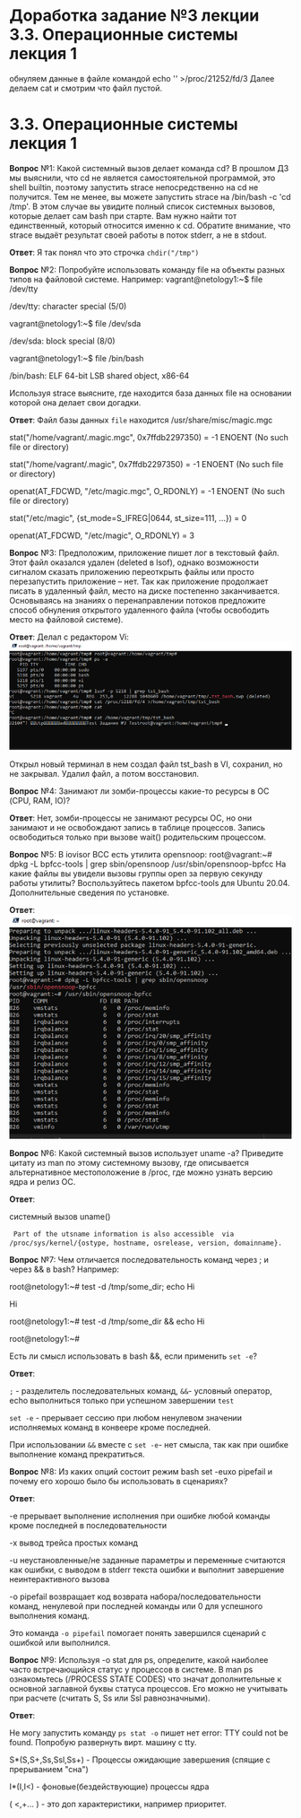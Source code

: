 # Доработка задание №3 лекции 3.3. Операционные системы лекция 1

обнуляем данные в файле командой echo '' >/proc/21252/fd/3
Далее делаем cat и смотрим что файл пустой. 

# 3.3. Операционные системы лекция 1

**Вопрос** №1: Какой системный вызов делает команда cd? В прошлом ДЗ мы выяснили, что cd не является самостоятельной программой, это shell builtin, поэтому запустить strace непосредственно на cd не получится. Тем не менее, вы можете запустить strace на /bin/bash -c 'cd /tmp'. В этом случае вы увидите полный список системных вызовов, которые делает сам bash при старте. Вам нужно найти тот единственный, который относится именно к cd. Обратите внимание, что strace выдаёт результат своей работы в поток stderr, а не в stdout.

**Ответ**: Я так понял что это строчка `chdir("/tmp")`

**Вопрос** №2: Попробуйте использовать команду file на объекты разных типов на файловой системе. Например:
vagrant@netology1:~$ file /dev/tty

/dev/tty: character special (5/0)

vagrant@netology1:~$ file /dev/sda

/dev/sda: block special (8/0)

vagrant@netology1:~$ file /bin/bash

/bin/bash: ELF 64-bit LSB shared object, x86-64

Используя strace выясните, где находится база данных file на основании которой она делает свои догадки.

**Ответ**: Файл базы данных `file` находится /usr/share/misc/magic.mgc

stat("/home/vagrant/.magic.mgc", 0x7ffdb2297350) = -1 ENOENT (No such file or directory)

stat("/home/vagrant/.magic", 0x7ffdb2297350) = -1 ENOENT (No such file or directory)

openat(AT_FDCWD, "/etc/magic.mgc", O_RDONLY) = -1 ENOENT (No such file or directory)

stat("/etc/magic", {st_mode=S_IFREG|0644, st_size=111, ...}) = 0

openat(AT_FDCWD, "/etc/magic", O_RDONLY) = 3

**Вопрос** №3: Предположим, приложение пишет лог в текстовый файл. Этот файл оказался удален (deleted в lsof), однако возможности сигналом сказать приложению переоткрыть файлы или просто перезапустить приложение – нет. Так как приложение продолжает писать в удаленный файл, место на диске постепенно заканчивается. Основываясь на знаниях о перенаправлении потоков предложите способ обнуления открытого удаленного файла (чтобы освободить место на файловой системе).

**Ответ**:
Делал с редактором Vi:
![img_1.png](img_1.png)

Открыл новый терминал в нем создал файл tst_bash в VI, сохранил, но не закрывал. Удалил файл, а потом восстановил. 

**Вопрос** №4: Занимают ли зомби-процессы какие-то ресурсы в ОС (CPU, RAM, IO)?

**Ответ**: Нет, зомби-процессы не занимают ресурсы ОС, но они занимают и не освобождают запись в таблице процессов. Запись освободиться только при вызове wait() родительским процессом. 

**Вопрос** №5: В iovisor BCC есть утилита opensnoop:
root@vagrant:~# dpkg -L bpfcc-tools | grep sbin/opensnoop
/usr/sbin/opensnoop-bpfcc
На какие файлы вы увидели вызовы группы open за первую секунду работы утилиты? Воспользуйтесь пакетом bpfcc-tools для Ubuntu 20.04. Дополнительные сведения по установке.

**Ответ**: ![img.png](img.png)

**Вопрос** №6: Какой системный вызов использует uname -a? Приведите цитату из man по этому системному вызову, где описывается альтернативное местоположение в /proc, где можно узнать версию ядра и релиз ОС.

**Ответ**: 

системный вызов uname()

     Part of the utsname information is also accessible  via  /proc/sys/kernel/{ostype, hostname, osrelease, version, domainname}.

**Вопрос** №7: Чем отличается последовательность команд через ; и через && в bash? Например:

root@netology1:~# test -d /tmp/some_dir; echo Hi

Hi

root@netology1:~# test -d /tmp/some_dir && echo Hi

root@netology1:~#

Есть ли смысл использовать в bash &&, если применить `set -e`?

**Ответ**: 

`;` - разделитель последовательных команд, `&&`- условный оператор, echo выполниться только при успешном завершении `test` 

`set -e` - прерывает сессию при любом ненулевом значении исполняемых команд в конвеере кроме последней.

При использовании `&&` вместе с `set -e`- нет смысла, так как при ошибке выполнение команд прекратиться. 

**Вопрос** №8: Из каких опций состоит режим bash set -euxo pipefail и почему его хорошо было бы использовать в сценариях?

**Ответ**: 

-e прерывает выполнение исполнения при ошибке любой команды кроме последней в последовательности 

-x вывод трейса простых команд 

-u неустановленные/не заданные параметры и переменные считаются как ошибки, с выводом в stderr текста ошибки и выполнит завершение неинтерактивного вызова

-o pipefail возвращает код возврата набора/последовательности команд, ненулевой при последней команды или 0 для успешного выполнения команд.

Это команда `-o pipefail` помогает понять завершился сценарий с ошибкой или выполнился.

**Вопрос** №9: Используя -o stat для ps, определите, какой наиболее часто встречающийся статус у процессов в системе. В man ps ознакомьтесь (/PROCESS STATE CODES) что значат дополнительные к основной заглавной буквы статуса процессов. Его можно не учитывать при расчете (считать S, Ss или Ssl равнозначными).

**Ответ**: 

Не могу запустить команду `ps stat -o` пишет нет error: TTY could not be found. Попробую развернуть вирт. машину с tty.

S*(S,S+,Ss,Ssl,Ss+) - Процессы ожидающие завершения (спящие с прерыванием "сна")

I*(I,I<) - фоновые(бездействующие) процессы ядра

( <,+... ) - это доп характеристики, например приоритет.